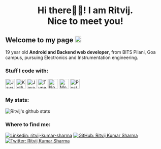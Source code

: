 <h1 align="center">Hi there👋🏻! I am Ritvij.<br> Nice to meet you!</h1>


<h2>Welcome to my page <img src="https://emojis.slackmojis.com/emojis/images/1572027842/6925/blob_sunglasses.png?1572027842" width="20" /></h2>

19 year old **Android and Backend web developer**, from BITS Pilani, Goa campus, pursuing Electronics and Instrumentation engineering.

<h3>Stuff I code with:</h3>

<img alt="Java" src="https://img.shields.io/badge/-Java-orange?style=for-the-badge&logo=java" height="30">  <img alt="Kotlin" src="https://img.shields.io/badge/-Kotlin-071a52?style=for-the-badge&logo=kotlin" height="30">    <img alt="Javascript" src="https://img.shields.io/badge/-Javascript-000?style=for-the-badge&logo=javascript" height="30">   <img alt="Typescript" src="https://img.shields.io/badge/-Typescript-lightgrey?style=for-the-badge&logo=typescript" height="30"> <img alt="Nodejs" src="https://img.shields.io/badge/-Node-brightgreen?style=for-the-badge&logo=Node.js&logoColor=white" height="30">    <img alt="Mongodb" src="https://img.shields.io/badge/-MongoDB-brightgreen?style=for-the-badge&logo=MongoDB&logoColor=white" height="30">   <img alt="Postgres" src="https://img.shields.io/badge/-PostgreSQL-blue?style=for-the-badge&logo=PostgreSQL" height="30">

<h3>My stats:</h3>

![Ritvij's github stats](https://github-readme-stats.vercel.app/api?username=ritvij14&show_icons=true&count_private=true&theme=tokyonight)

<h3>Where to find me:</h3>

[![Linkedin: ritvij-kumar-sharma](https://img.shields.io/badge/-Ritvij_Kumar_Sharma-blue?style=flat-square&logo=Linkedin&logoColor=white&link=https://www.linkedin.com/in/ritvij-kumar-sharma-1410-rks/)](https://www.linkedin.com/in/ritvij-kumar-sharma-1410-rks/)
[![GitHub: Ritvij Kumar Sharma](https://img.shields.io/github/followers/ritvij14?label=follow&style=social)](https://github.com/ritvij14)
[![Twitter: Ritvij Kumar Sharma](https://img.shields.io/twitter/follow/ritvij2001?style=social)](https://twitter.com/ritvij14_)
